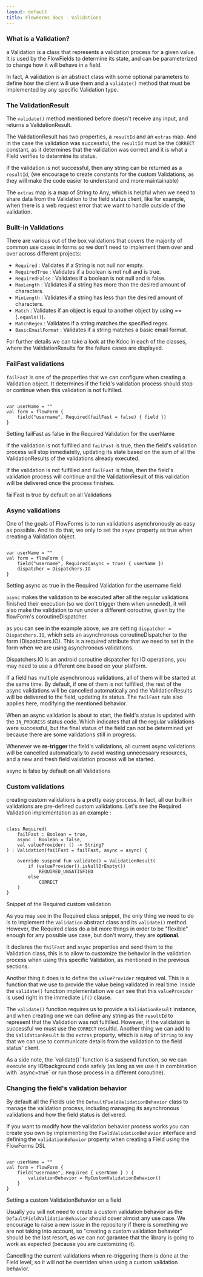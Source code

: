 ```yaml
---
layout: default
title: FlowForms docs - Validations
---
```


### What is a Validation?

a Validation is a class that represents a validation process for a given value. It is used by the FlowFields to determine its state, and can be parameterized to change how it will behave in a field.

In fact, A validation is an abstract class with some optional parameters to define how the client will use them and a `validate()` method that must be implemented by any specific Validation type.

### The ValidationResult

The `validate()` method mentioned before doesn't receive any input, and returns a ValidationResult. 

The ValidationResult has two properties, a `resultId` and an `extras` map. And in the case the validation was successful, the `resultId` must be the `CORRECT` constant, as it determines that the validation was correct and it is what a Field verifies to determine its status.

If the validation is not successful, then any string can be returned as a `resultId`, (we encourage to create constants for the custom Validations, as they will make the code easier to understand and more maintainable)

The `extras` map is a map of String to Any, which is helpful when we need to share data from the Validation to the field status client, like for example, when there is a web request error that we want to handle outside of the validation.

### Built-in Validations

There are various out of the box validations that covers the majority of common use cases in forms so we don't need to implement them over and over across different projects:
* `Required` : Validates if a String is not null nor empty. 
* `RequiredTrue` : Validates if a boolean is not null and is true.
* `RequiredFalse` : Validates if a boolean is not null and is false.
* `MaxLength` : Validates if a string has more than the desired amount of characters.
* `MinLength` : Validates if a string has less than the desired amount of characters.
* `Match` : Validates if an object is equal to another object by using == (`.equals()`).
* `MatchRegex` : Validates if a string matches the specified regex.
* `BasicEmailFormat` : Validates if a string matches a basic email format.

For further details we can take a look at the Kdoc in each of the classes, where the ValidationResults for the failure cases are displayed.

### FailFast validations

`failFast` is one of the properties that we can configure when creating a Validation object. It determines if the field's validation process should stop or continue when this validation is not fulfilled. 

<pre><code class="kotlin">
var userName = ""
val form = flowForm {
    field("username", Required(failFast = false) { field })
}
</code></pre>
<p class="comment">Setting failFast as false in the Required Validation for the userName</p>

If the validation is not fulfilled and `failFast` is true, then the field's validation process will stop inmediatelly, updating its state based on the sum of all the ValidationResults of the validations already executed.

If the validation is not fulfilled and `failFast` is false, then the field's validation process will continue and the ValidationResult of this validation will be delivered once the process finishes.

<div class="rs-row comment"> <i class="comment-icon fa-solid fa-circle-info"></i> <div class="comment"> failFast is true by default on all Validations </div> </div>

### Async validations

One of the goals of FlowForms is to run validations asynchronously as easy as possible. And to do that, we only to set the `async` property as true when creating a Validation object.

<pre><code class="kotlin">
var userName = ""
val form = flowForm {
    field("username", Required(async = true) { userName })
    dispatcher = Dispatchers.IO
}
</code></pre>
<p class="comment">Setting async as true in the Required Validation for the username field</p>

`async` makes the validation to be executed after all the regular validations finished their execution (so we don't trigger them when unneded), it will also make the validation to run under a different coroutine, given by the flowForm's coroutineDispatcher.

as you can see in the example above, we are setting `dispatcher = Dispatchers.IO`, which sets an asynchronous coroutineDispatcher to the form (Dispatchers.IO). This is a required attribute that we need to set in the form when we are using asynchronous validations.

<div class="rs-row comment"> <i class="comment-icon fa-exclamation-triangle"></i> <div class="comment"> Dispatchers.IO is an android coroutine dispatcher for IO operations, you may need to use a different one based on your platform.</div> </div>

If a field has multiple asynchronous validations, all of them will be started at the same time. By default, if one of them is not fulfilled, the rest of the async validations will be cancelled automatically and the ValidationResults will be delivered to the field, updating its status. The `failFast` rule also applies here, modifying the mentioned behavior.

When an async validation is about to start, the field's status is updated with the `IN_PROGRESS` status code. Which indicates that all the regular validations were successful, but the final status of the field can not be determined yet because there are some validations still in progress.

Whenever we **re-trigger** the field's validations, all current async validations will be cancelled automatically to avoid wasting unnecesaary resources, and a new and fresh field validation process will be started.

<div class="rs-row comment"> <i class="comment-icon fa-solid fa-circle-info"></i> <div class="comment"> async is false by default on all Validations </div> </div>

### Custom validations

creating custom validations is a pretty easy process. In fact, all our built-in validations are pre-defined custom validations. Let's see the Required Validation implementation as an example :

<pre><code class="kotlin">
class Required(
    failFast : Boolean = true,
    async : Boolean = false,
    val valueProvider: () -> String?
) : Validation(failFast = failFast, async = async) {

    override suspend fun validate() = ValidationResult(
        if (valueProvider().isNullOrEmpty())
            REQUIRED_UNSATISFIED
        else
            CORRECT
    )
}
</code></pre>
<p class="comment">Snippet of the Required custom validation</p>

As you may see in the Required class snippet, the only thing we need to do is to implement the `Validation` abstract class and its `validate()` method. However, the Required class do a bit more things in order to be "flexible" enough for any possible use case, but don't worry, they are **optional**.

It declares the `failFast` and `async` properties and send them to the Validation class, this is to allow to customize the  behavior in the validation process when using this specific Validation, as mentioned in the previous sections.

Another thing it does is to define the `valueProvider` required val. This is a function that we use to provide the value being validated in real time. Inside the `validate()` function implementation we can see that this `valueProvider` is used right in the immediate `if()` clause.

The `validate()` function requires us to provide a `ValidationResult` instance, and when creating one we can define any string as the `resultId` to represent that the Validation was not fulfilled. However, if the validation is successful we must use the `CORRECT` resultId.
Another thing we can add to the `ValidationResult` is the `extras` property, which is a `Map` of `String` to `Any` that we can use to communicate details from the validation to the field status' client.

<div class="rs-row comment"> <i class="comment-icon fa-solid fa-circle-info"></i> <div class="comment"> As a side note, the `validate()` function is a suspend function, so we can execute any IO/background code safely (as long as we use it in combination with `async=true` or run those process in a different coroutine). </div> </div>


### Changing the field's validation behavior

By default all the Fields use the `DefaultFieldValidationBehavior` class to manage the validation process, including managing its asynchronous validations and how the field status is delivered.

If you want to modify how the validation behavior process works you can create you own by implementing the `FieldValidationBehavior` interface and defining the `validationBehavior` property when creating a Field using the FlowForms DSL

<pre><code class="kotlin">
var userName = ""
val form = flowForm {
    field("username", Required { userName } ) {
        validationBehavior = MyCustomValidationBehavior()
    }
}
</code></pre>
<p class="comment">Setting a custom ValidationBehavior on a field</p>

Usually you will not need to create a custom validation behavior as the `DefaultFieldValidationBehavior` should cover almost any use case. We encourage to raise a new issue in the repository if there is something we are not taking into account, so "creating a custom validation behavior" should be the last resort, as we can not garantee that the library is going to work as expected (because you are customizing it).

<div class="rs-row comment"> <i class="comment-icon fa-exclamation-triangle"></i> <div class="comment"> Cancelling the current validations when re-triggering them is done at the Field level, so it will not be overriden when using a custom validation behavior.</div> </div>
